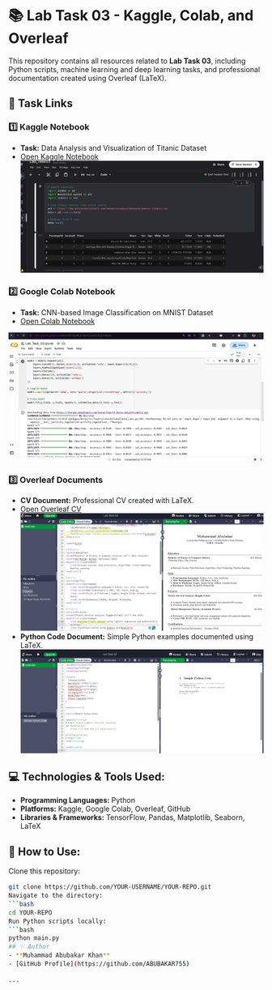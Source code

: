 # 📚 Lab Task 03 - Kaggle, Colab, and Overleaf
This repository contains all resources related to **Lab Task 03**, including Python scripts, machine learning and deep learning tasks, and professional documentation created using Overleaf (LaTeX).
## 🚀 Task Links
### 1️⃣ Kaggle Notebook
- **Task:** Data Analysis and Visualization of Titanic Dataset
- [Open Kaggle Notebook](https://www.kaggle.com/code/muhammadabubakarkhan/lab-task03/edit)
![Kaggle Task Screenshot](KAggle%20Task%20.jpg)
### 2️⃣ Google Colab Notebook
- **Task:** CNN-based Image Classification on MNIST Dataset
- [Open Colab Notebook](https://colab.research.google.com/drive/1QEDdpvXux1DQJmCidatR72ZCyHmR6vFy#scrollTo=8dZyfAxsSfrt)

![Colab Task Screenshot](Colab%20Task.jpg)
### 3️⃣ Overleaf Documents
- **CV Document:** Professional CV created with LaTeX.
- [Open Overleaf CV](https://www.overleaf.com/project/67cc9c8dbfd9d93b9c9b9233)
![Overleaf CV Screenshot](Overleaf%20cv%20task.jpg)
- **Python Code Document:** Simple Python examples documented using LaTeX.
![Overleaf Python Code Screenshot](Overleaf%20task.jpg)
## 💻 Technologies & Tools Used:
- **Programming Languages:** Python
- **Platforms:** Kaggle, Google Colab, Overleaf, GitHub
- **Libraries & Frameworks:** TensorFlow, Pandas, Matplotlib, Seaborn, LaTeX
## 📌 How to Use:
Clone this repository:
```bash
git clone https://github.com/YOUR-USERNAME/YOUR-REPO.git
Navigate to the directory:
```bash
cd YOUR-REPO
Run Python scripts locally:
```bash
python main.py
## ✨ Author
- **Muhammad Abubakar Khan**
- [GitHub Profile](https://github.com/ABUBAKAR755)

---
